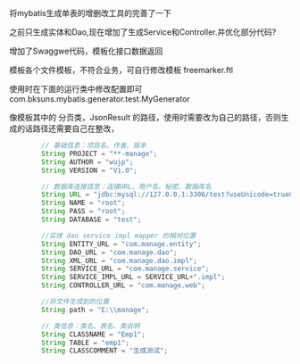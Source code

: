将mybatis生成单表的增删改工具的完善了一下

之前只生成实体和Dao,现在增加了生成Service和Controller.并优化部分代码?

增加了Swaggwe代码，模板化接口数据返回

模板各个文件模板，不符合业务，可自行修改模板 freemarker.ftl

使用时在下面的运行类中修改配置即可
com.bksuns.mybatis.generator.test.MyGenerator

像模板其中的 分页类，JsonResult 的路径，使用时需要改为自己的路径，否则生成的话路径还需要自己在整改，
	

``` java
		// 基础信息：项目名、作者、版本
		String PROJECT = "**-manage";
		String AUTHOR = "wujp";
		String VERSION = "V1.0";

		// 数据库连接信息：连接URL、用户名、秘密、数据库名
		String URL = "jdbc:mysql://127.0.0.1:3306/test?useUnicode=true&characterEncoding=utf-8&autoReconnect=true&failOverReadOnly=false&useSSL=true&serverTimezone=UTC";
		String NAME = "root";
		String PASS = "root";
		String DATABASE = "test";

		//实体 dao service impl mapper 的相对位置
		String ENTITY_URL = "com.manage.entity";
		String DAO_URL = "com.manage.dao";
		String XML_URL = "com.manage.dao.impl";
		String SERVICE_URL = "com.manage.service";
		String SERVICE_IMPL_URL = SERVICE_URL+".impl";
		String CONTROLLER_URL = "com.manage.web";

		//将文件生成到的位置
		String path = "E:\\manage";

		// 类信息：类名、表名、类说明
		String CLASSNAME = "Emp1";
		String TABLE = "emp1";
		String CLASSCOMMENT = "生成测试";
```
